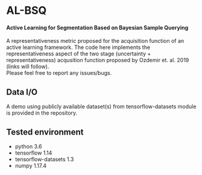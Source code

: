 # AL-BSQ
#### Active Learning for Segmentation Based on Bayesian Sample Querying 

A representativeness metric proposed for the acquisition function of an active learning framework. 
The code here implements the representativeness aspect of the two stage (uncertainty + representativeness) acqusition function proposed by Ozdemir et. al. 2019 (links will follow).  
Please feel free to report any issues/bugs.  

## Data I/O

A demo using publicly available dataset(s) from tensorflow-datasets module is provided in the repository.

## Tested environment

- python 3.6
- tensorflow 1.14
- tensorflow-datasets 1.3
- numpy 1.17.4
